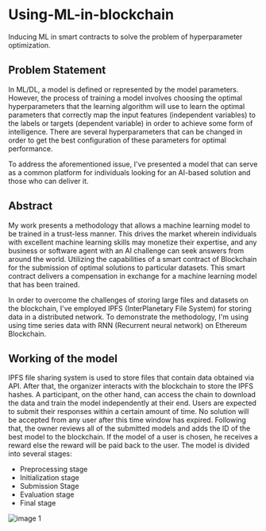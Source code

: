 # Using-ML-in-blockchain
Inducing ML in smart contracts to solve the problem of hyperparameter optimization.

## Problem Statement
In ML/DL, a model is defined or represented by the model parameters. However, the process of training a model involves choosing the optimal hyperparameters that the learning algorithm will use to learn the optimal parameters that correctly map the input features (independent variables) to the labels or targets (dependent variable) in order to achieve some form of intelligence.
There are several hyperparameters that can be changed in order to get the best configuration of these parameters for optimal performance.

To address the aforementioned issue, I've presented a model that can serve as a common platform for individuals looking for an AI-based solution and those who can deliver it.

## Abstract
My work presents a methodology that allows a machine learning model to be trained in a trust-less manner. This drives the market wherein individuals with excellent machine learning skills may
monetize their expertise, and any business or software agent with an AI challenge can seek answers from around the world. Utilizing the capabilities of a smart contract of
Blockchain for the submission of optimal solutions to particular datasets. This smart contract delivers a compensation in exchange for a machine learning model that has been
trained. 

In order to overcome the challenges of storing large files and datasets on the blockchain, I've employed IPFS (InterPlanetary File System) for storing data in a distributed network. To demonstrate the methodology, I'm using using time series data with RNN
(Recurrent neural network) on Ethereum Blockchain.

## Working of the model
IPFS file sharing system is used to store files that contain data obtained via API. After that, the organizer interacts with the blockchain to store the IPFS hashes. A participant, on the other hand, can access the chain to download the data and train the model independently at their end. Users are expected to submit their responses within a certain amount of time. No solution will be accepted from any user after this time window has expired. Following that, the owner reviews all of the submitted models and adds the ID of the best model to the blockchain. If the model of a user is chosen, he receives a reward else the reward will be paid back to the user.
The model is divided into several stages:
* Preprocessing stage
* Initialization stage
* Submission Stage
* Evaluation stage
* Final stage


![image 1](https://user-images.githubusercontent.com/45707143/173194356-be86c4d5-f7b9-4714-b033-90b687ae48ab.PNG)



